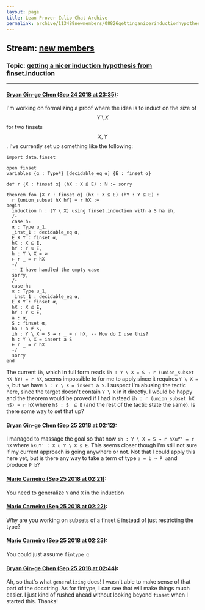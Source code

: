 ```yaml
---
layout: page
title: Lean Prover Zulip Chat Archive 
permalink: archive/113489newmembers/08826gettinganicerinductionhypothesisfromfinsetinduction.html
---
```


## Stream: [new members](index.html)
### Topic: [getting a nicer induction hypothesis from finset.induction](08826gettinganicerinductionhypothesisfromfinsetinduction.html)

---

#### [Bryan Gin-ge Chen (Sep 24 2018 at 23:35)](https://leanprover.zulipchat.com/#narrow/stream/113489-new%20members/topic/getting%20a%20nicer%20induction%20hypothesis%20from%20finset.induction/near/134558327):
I'm working on formalizing a proof where the idea is to induct on the size of $$Y \setminus X$$ for two finsets $$X, Y$$. I've currently set up something like the following:
```lean
import data.finset

open finset
variables {α : Type*} [decidable_eq α] {E : finset α}

def r {X : finset α} (hX : X ⊆ E) : ℕ := sorry

theorem foo {X Y : finset α} (hX : X ⊆ E) (hY : Y ⊆ E) :
  r (union_subset hX hY) = r hX := 
begin
  induction h : (Y \ X) using finset.induction with a S ha ih,
  /-
  case h₁
  α : Type u_1,
  _inst_1 : decidable_eq α,
  E X Y : finset α,
  hX : X ⊆ E,
  hY : Y ⊆ E,
  h : Y \ X = ∅
  ⊢ r _ = r hX
  -/
  -- I have handled the empty case
  sorry,
  /- 
  case h₂
  α : Type u_1,
  _inst_1 : decidable_eq α,
  E X Y : finset α,
  hX : X ⊆ E,
  hY : Y ⊆ E,
  a : α,
  S : finset α,
  ha : a ∉ S,
  ih : Y \ X = S → r _ = r hX, -- How do I use this?
  h : Y \ X = insert a S
  ⊢ r _ = r hX
  -/
  sorry
end
```
The current `ih`, which in full form reads `ih : Y \ X = S → r (union_subset hX hY) = r hX`, seems impossible to for me to apply since it requires `Y \ X = S`, but we have `h : Y \ X = insert a S`. I suspect I'm abusing the tactic here, since the target doesn't contain `Y \ X` in it directly. I would be happy and the theorem would be proved if I had instead `ih : r (union_subset hX hS) = r hX` where `hS : S  ⊆ E` (and the rest of the tactic state the same).  Is there some way to set that up?

#### [Bryan Gin-ge Chen (Sep 25 2018 at 02:12)](https://leanprover.zulipchat.com/#narrow/stream/113489-new%20members/topic/getting%20a%20nicer%20induction%20hypothesis%20from%20finset.induction/near/134565383):
I managed to massage the goal so that now `ih : Y \ X = S → r hXuY' = r hX` where `hXuY' : X ∪ Y \ X ⊆ E`. This seems closer though I'm still not sure if my current approach is going anywhere or not. Not that I could apply this here yet, but is there any way to take a term of type `a = b → P a`and produce `P b`?

#### [Mario Carneiro (Sep 25 2018 at 02:21)](https://leanprover.zulipchat.com/#narrow/stream/113489-new%20members/topic/getting%20a%20nicer%20induction%20hypothesis%20from%20finset.induction/near/134565694):
You need to generalize `Y` and `X` in the induction

#### [Mario Carneiro (Sep 25 2018 at 02:22)](https://leanprover.zulipchat.com/#narrow/stream/113489-new%20members/topic/getting%20a%20nicer%20induction%20hypothesis%20from%20finset.induction/near/134565749):
Why are you working on subsets of a finset `E` instead of just restricting the type?

#### [Mario Carneiro (Sep 25 2018 at 02:23)](https://leanprover.zulipchat.com/#narrow/stream/113489-new%20members/topic/getting%20a%20nicer%20induction%20hypothesis%20from%20finset.induction/near/134565754):
You could just assume `fintype α`

#### [Bryan Gin-ge Chen (Sep 25 2018 at 02:44)](https://leanprover.zulipchat.com/#narrow/stream/113489-new%20members/topic/getting%20a%20nicer%20induction%20hypothesis%20from%20finset.induction/near/134566466):
Ah, so that's what `generalizing` does! I wasn't able to make sense of that part of the docstring. As for fintype, I can see that will make things much easier. I just kind of rushed ahead without looking beyond `finset` when I started this. Thanks!

